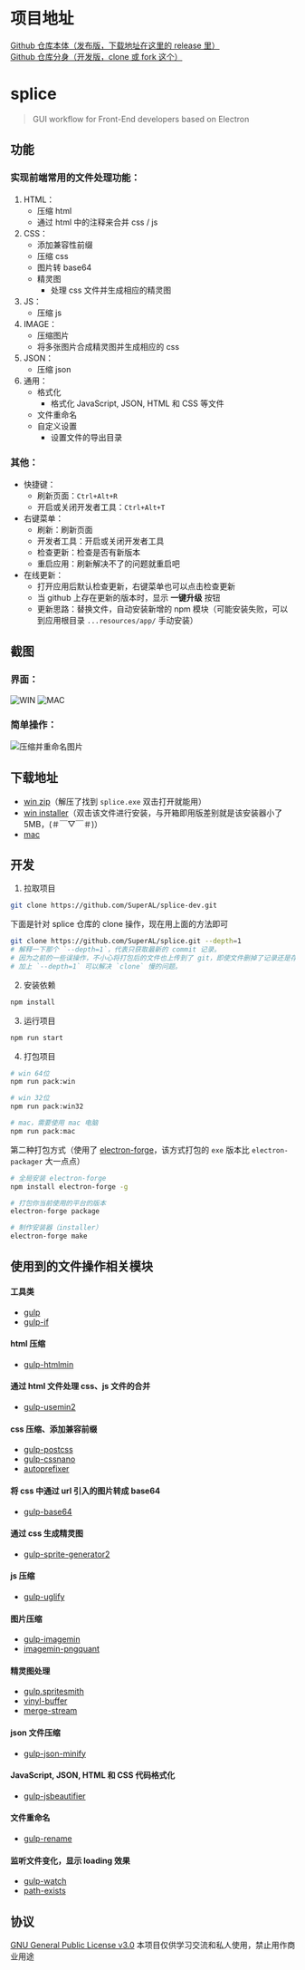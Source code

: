 #  项目地址
[Github 仓库本体（发布版，下载地址在这里的 release 里）](https://github.com/SuperAL/splice)    
[Github 仓库分身（开发版，clone 或 fork 这个）](https://github.com/SuperAL/splice-dev)

# splice
> GUI workflow for Front-End developers based on Electron

## 功能

### 实现前端常用的文件处理功能：
1. HTML：
	- 压缩 html
	- 通过 html 中的注释来合并 css / js
2. CSS：
	- 添加兼容性前缀
	- 压缩 css
	- 图片转 base64
	- 精灵图
		- 处理 css 文件并生成相应的精灵图
3. JS：
	- 压缩 js
4. IMAGE：
	- 压缩图片
	- 将多张图片合成精灵图并生成相应的 css
5. JSON：
	- 压缩 json
6. 通用：
	- 格式化
		- 格式化 JavaScript, JSON, HTML 和 CSS 等文件
	- 文件重命名
	- 自定义设置
		- 设置文件的导出目录

### 其他：
- 快捷键：
	- 刷新页面：`Ctrl+Alt+R`
	- 开启或关闭开发者工具：`Ctrl+Alt+T`
- 右键菜单：
	- 刷新：刷新页面
	- 开发者工具：开启或关闭开发者工具
	- 检查更新：检查是否有新版本
	- 重启应用：刷新解决不了的问题就重启吧
- 在线更新：
  - 打开应用后默认检查更新，右键菜单也可以点击检查更新
  - 当 github 上存在更新的版本时，显示 **一键升级** 按钮
  - 更新思路：替换文件，自动安装新增的 npm 模块（可能安装失败，可以到应用根目录 `...resources/app/` 手动安装）

## 截图

### 界面：
![WIN](http://upload-images.jianshu.io/upload_images/448830-7ee0b68edacb73b3.png?imageMogr2/auto-orient/strip%7CimageView2/2/w/1240)
![MAC](http://upload-images.jianshu.io/upload_images/448830-2d76fb76b8f08257.jpg?imageMogr2/auto-orient/strip%7CimageView2/2/w/1240)

### 简单操作：
![压缩并重命名图片](http://upload-images.jianshu.io/upload_images/448830-f58f7b1d6340d8f2.gif?imageMogr2/auto-orient/strip)

## 下载地址

- [win zip](https://github.com/SuperAL/splice/releases/download/1.1.2/splice-win32-x64-v1.1.2.zip)（解压了找到 `splice.exe` 双击打开就能用）
- [win installer](https://github.com/SuperAL/splice/releases/download/1.1.2/splice-1.1.2.Setup.exe)（双击该文件进行安装，与开箱即用版差别就是该安装器小了 5MB，(＃￣▽￣＃)）
- [mac](https://github.com/SuperAL/splice/releases/download/1.1.2/Splice-darwin-x64.zip)

## 开发
1. 拉取项目
```bash
git clone https://github.com/SuperAL/splice-dev.git
```
下面是针对 splice 仓库的 clone 操作，现在用上面的方法即可
```bash
git clone https://github.com/SuperAL/splice.git --depth=1
# 解释一下那个 `--depth=1`，代表只获取最新的 commit 记录。
# 因为之前的一些误操作，不小心将打包后的文件也上传到了 git，即使文件删掉了记录还是存在，因此记录文件超级大，直接导致 `clone` 超级慢。
# 加上 `--depth=1` 可以解决 `clone` 慢的问题。
```
2. 安装依赖
```bash
npm install
```
3. 运行项目
```bash
npm run start
```
4. 打包项目
```bash
# win 64位
npm run pack:win

# win 32位
npm run pack:win32

# mac，需要使用 mac 电脑
npm run pack:mac
```

第二种打包方式（使用了 [electron-forge](https://www.npmjs.com/package/electron-forge)，该方式打包的 `exe` 版本比 `electron-packager` 大一点点）
```bash
# 全局安装 electron-forge
npm install electron-forge -g

# 打包你当前使用的平台的版本
electron-forge package

# 制作安装器（installer）
electron-forge make
```

## 使用到的文件操作相关模块

#### 工具类
- [gulp](https://www.npmjs.com/package/gulp)
- [gulp-if](https://www.npmjs.com/package/gulp-if)

#### html 压缩
- [gulp-htmlmin](https://www.npmjs.com/package/gulp-htmlmin)

#### 通过 html 文件处理 css、js 文件的合并
- [gulp-usemin2](https://www.npmjs.com/package/gulp-usemin2)

#### css 压缩、添加兼容前缀
- [gulp-postcss](https://www.npmjs.com/package/gulp-postcss)
- [gulp-cssnano](https://www.npmjs.com/package/gulp-cssnano)
- [autoprefixer](https://www.npmjs.com/package/autoprefixer)

#### 将 css 中通过 url 引入的图片转成 base64
- [gulp-base64](https://www.npmjs.com/package/gulp-base64)

#### 通过 css 生成精灵图
- [gulp-sprite-generator2](https://www.npmjs.com/package/gulp-sprite-generator2)

#### js 压缩
- [gulp-uglify](https://www.npmjs.com/package/gulp-uglify)

#### 图片压缩
- [gulp-imagemin](https://www.npmjs.com/package/gulp-imagemin)
- [imagemin-pngquant](https://www.npmjs.com/package/imagemin-pngquant)

#### 精灵图处理
- [gulp.spritesmith](https://www.npmjs.com/package/gulp.spritesmith)
- [vinyl-buffer](https://www.npmjs.com/package/vinyl-buffer)
- [merge-stream](https://www.npmjs.com/package/merge-stream)

#### json 文件压缩
- [gulp-json-minify](https://www.npmjs.com/package/gulp-json-minify)

#### JavaScript, JSON, HTML 和 CSS 代码格式化
- [gulp-jsbeautifier](https://www.npmjs.com/package/gulp-jsbeautifier)

#### 文件重命名
- [gulp-rename](https://www.npmjs.com/package/gulp-rename)

#### 监听文件变化，显示 loading 效果
- [gulp-watch](https://www.npmjs.com/package/gulp-watch)
- [path-exists](https://www.npmjs.com/package/path-exists)

## 协议

[GNU General Public License v3.0](LICENSE)
本项目仅供学习交流和私人使用，禁止用作商业用途
